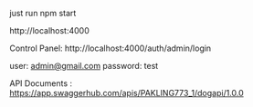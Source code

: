 just run npm start

http://localhost:4000


Control Panel:
http://localhost:4000/auth/admin/login

user: admin@gmail.com
password: test


API Documents :
https://app.swaggerhub.com/apis/PAKLING773_1/dogapi/1.0.0
